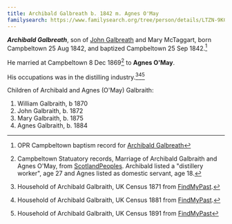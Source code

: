 ```yaml
---
title: Archibald Galbreath b. 1842 m. Agnes O'May
familysearch: https://www.familysearch.org/tree/person/details/LTZN-9KC
---
```

***Archibald Galbreath***, son of [John Galbreath](galbreath-john-1815.md) and Mary McTaggart, born Campbeltown 25 Aug 1842, and baptized Campbeltown 25 Sep 1842.[^birth]

He married at Campbeltown 8 Dec 1869[^marriage] to **Agnes O'May**.

His occupations was in the distilling industry.[^census1871][^census1881][^census1891]

Children of Archibald and Agnes (O'May) Galbraith:

1. William Galbraith, b 1870
2. John Galbraith, b. 1872
3. Mary Galbraith, b. 1875
4. Agnes Galbraith, b. 1884

[^birth]: OPR Campbeltown baptism record for [Archibald Galbreath](/sources/opr-campbeltown-births.md#1842-09-25-archibald-galbreath)

[^marriage]: Campbeltown Statuatory records, Marriage of Archibald Galbraith and Agnes O'May, from [ScotlandPeoples](https://www.scotlandspeople.gov.uk/view-image/nrs_stat_marriages/4746913). Archibald listed a "distillery worker", age 27 and Agnes listed as domestic servant, age 18.

[^census1871]: Household of Archibald Galbraith, UK Census 1871 from [FindMyPast](https://www.findmypast.com/transcript?id=GBC/1871/0023441482).

[^census1881]: Household of Archibald Galbraith, UK Census 1881 from [FindMyPast](https://www.findmypast.com/transcript?id=GBC/1881/0029344266&expand=true).

[^census1891]: Household of Archibald Galbraith, UK Census 1891 from [FindMyPast](https://www.findmypast.com/transcript?id=GBC/1891/0035185142&expand=true)
